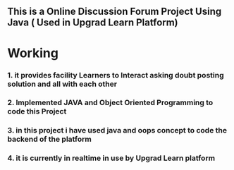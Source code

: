 ## This is a Online Discussion Forum Project Using Java ( Used in Upgrad Learn Platform) 
 # Working
 ### 1. it provides facility Learners to Interact asking doubt posting solution and all with each other
 ### 2. Implemented JAVA and Object Oriented Programming to code this Project 
 ### 3. in this project i have used java and oops concept to code the backend of the platform
 ### 4. it is currently in realtime in  use by Upgrad Learn platform

